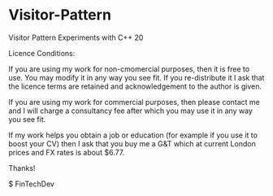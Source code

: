 # Visitor-Pattern
Visitor Pattern Experiments with C++ 20

Licence Conditions:

If you are using my work for non-cmomercial purposes, then it is free to use. You may modify it in any way you see fit. If you re-distribute it I ask that the licence terms are retained and acknowledgement to the author is given.

If you are using my work for commercial purposes, then please contact me and I will charge a consultancy fee after which you may use it in any way you see fit.

If my work helps you obtain a job or education (for example if you use it to boost your CV) then I ask that you buy me a G&T which at current London prices and FX rates is about $6.77.

Thanks!

$ FinTechDev
